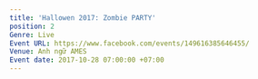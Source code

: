 ```yaml
---
title: 'Hallowen 2017: Zombie PARTY'
position: 2
Genre: Live
Event URL: https://www.facebook.com/events/149616385646455/
Venue: Anh ngữ AMES
Event date: 2017-10-28 07:00:00 +07:00
---
```


